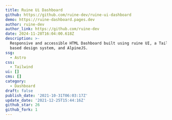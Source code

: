 ```yaml
---
title: Ruine Ui Dashboard
github: https://github.com/ruine-dev/ruine-ui-dashboard
demo: https://ruine-dashboard.pages.dev
author: ruine-dev
author_link: https://github.com/ruine-dev
date: 2024-11-28T16:04:00.618Z
description: >-
  Responsive and accessible HTML Dashboard built using ruine UI, a TailwindCSS
  based design system, and AlpineJS.
ssg:
  - Astro
css:
  - Tailwind
ui: []
cms: []
category:
  - Dashboard
draft: false
publish_date: '2021-10-31T06:03:17Z'
update_date: '2021-12-25T15:44:16Z'
github_star: 26
github_fork: 1
---
```

